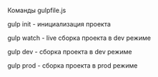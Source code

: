 Команды gulpfile.js

gulp init - инициализация проекта

gulp watch - live сборка проекта в dev режиме

gulp dev - сборка проекта в dev режиме

gulp prod - сборка проекта в prod режиме
